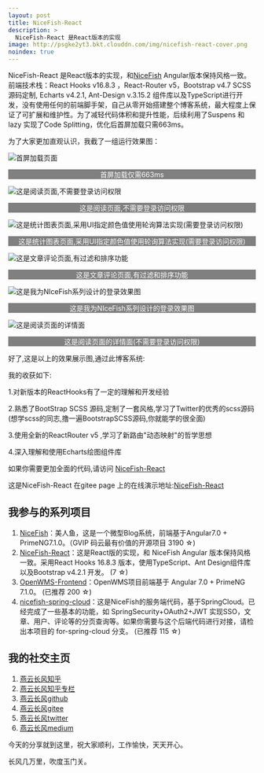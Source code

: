 ```yaml
---
layout: post
title: NiceFish-React
description: >
  NiceFish-React 是React版本的实现
image: http://psgke2yt3.bkt.clouddn.com/img/nicefish-react-cover.png
noindex: true
---
```



NiceFish-React 是React版本的实现，和[NiceFish](https://gitee.com/mumu-osc/NiceFish) Angular版本保持风格一致。前端技术栈：React Hooks v16.8.3 ，React-Router v5，Bootstrap v4.7 SCSS源码定制, Echarts v4.2.1, Ant-Design v.3.15.2 组件库以及TypeScript进行开发，没有使用任何的前端脚手架，自己从零开始搭建整个博客系统，最大程度上保证了可扩展和维护性。为了减轻代码体积和提升性能，后续利用了Suspens 和 lazy 实现了Code Splitting，优化后首屏加载只需663ms。

为了大家更加直观认识，我截了一组运行效果图：

![首屏加载页面](http://psgke2yt3.bkt.clouddn.com/img/nicefish-react1.png)  
<p align="center" style="background-color:gray;color:#fff">首屏加载仅需663ms</p>

![这是阅读页面,不需要登录访问权限](http://psgke2yt3.bkt.clouddn.com/img/nicefish-react2.png) 
<p align="center" style="background-color:gray;color:#fff">这是阅读页面,不需要登录访问权限</p>

![这是统计图表页面,采用UI指定颜色值使用轮询算法实现(需要登录访问权限)](http://psgke2yt3.bkt.clouddn.com/img/nicefish-react3.png) 

<p align="center" style="background-color:gray;color:#fff">这是统计图表页面,采用UI指定颜色值使用轮询算法实现(需要登录访问权限)</p>

![这是文章评论页面,有过滤和排序功能](http://psgke2yt3.bkt.clouddn.com/img/nicefish-react4.png) 
<p align="center" style="background-color:gray;color:#fff">这是文章评论页面,有过滤和排序功能</p>

![这是我为NIceFish系列设计的登录效果图](http://psgke2yt3.bkt.clouddn.com/img/nicefish-react5.png) 
<p align="center" style="background-color:gray;color:#fff">这是我为NIceFish系列设计的登录效果图</p>

![这是阅读页面的详情面 ](http://psgke2yt3.bkt.clouddn.com/img/nicefish-react6.png) 
<p align="center" style="background-color:gray;color:#fff">这是阅读页面的详情面(不需要登录访问权限)</p>

好了,这是以上的效果展示图,通过此博客系统:

我的收获如下:

1.对新版本的ReactHooks有了一定的理解和开发经验

2.熟悉了BootStrap SCSS 源码,定制了一套风格,学习了Twitter的优秀的scss源码(想学scss的同志,撸一遍BootstrapSCSS源码,你就能学的很全面)

3.使用全新的ReactRouter v5 ,学习了新路由"动态映射"的哲学思想

4.深入理解和使用Echarts绘图组件库

如果你需要更加全面的代码,请访问
[NiceFish-React](https://gitee.com/mumu-osc/NiceFish-React)

这是NiceFish-React 在gitee page 上的在线演示地址:[NiceFish-React](https://mumu-osc.gitee.io/nicefish-react)

## 我参与的系列项目

1. [NiceFish]( https://gitee.com/mumu-osc/NiceFish)：美人鱼，这是一个微型Blog系统，前端基于Angular7.0 + PrimeNG7.1.0。（GVIP 码云最有价值的开源项目 3190 ☆)
2. [NiceFish-React]( https://gitee.com/mumu-osc/NiceFish-React)：这是React版的实现，和 NiceFish Angular 版本保持风格一致。采用React Hooks 16.8.3 版本，使用TypeScript、Ant Design组件库以及Bootstrap v4.2.1 开发。  (7 ☆)
3. [OpenWMS-Frontend](https://gitee.com/mumu-osc/OpenWMS-Frontend)：OpenWMS项目前端基于 Angular 7.0 + PrimeNG 7.1.0。  (已推荐 200 ☆)
4. [nicefish-spring-cloud](https://gitee.com/mumu-osc/nicefish-spring-cloud)：这是NiceFish的服务端代码，基于SpringCloud。已经完成了一些基本的功能，如 SpringSecurity+OAuth2+JWT 实现SSO，文章、用户、评论等的分页查询等。如果你需要与这个后端代码进行对接，请检出本项目的 for-spring-cloud 分支。 (已推荐 115 ☆)

## 我的社交主页  

1. [燕云长风知乎](https://zhihu.com/people/hbxyxuxiaodong)  
2. [燕云长风知乎专栏](https://zhuanlan.zhihu.com/yanyunchangfeng)  
3. [燕云长风github](https://github.com/yanyunchangfeng)  
4. [燕云长风gitee](https://gitee.com/yanyunchangfeng)  
5. [燕云长风twitter](https://twitter.com/yanyunchangfeng)  
6. [燕云长风medium](https://medium.com/@yanyunchangfeng) 

今天的分享就到这里，祝大家顺利，工作愉快，天天开心。

长风几万里，吹度玉门关。